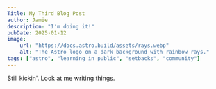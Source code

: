 ```yaml
---
Title: My Third Blog Post
author: Jamie
description: "I'm doing it!"
pubDate: 2025-01-12
image:
    url: "https://docs.astro.build/assets/rays.webp"
    alt: "The Astro logo on a dark background with rainbow rays."
tags: ["astro", "learning in public", "setbacks", "community"]
---
```


Still kickin'. Look at me writing things.
